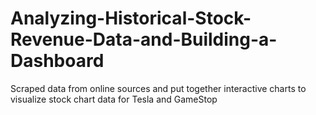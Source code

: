 # Analyzing-Historical-Stock-Revenue-Data-and-Building-a-Dashboard
Scraped data from online sources and put together interactive charts to visualize stock chart data for Tesla and GameStop
